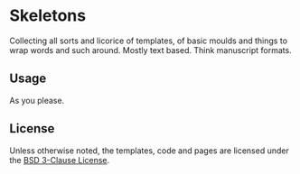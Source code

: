 # Skeletons

Collecting all sorts and licorice of templates, of basic moulds and things to
wrap words and such around. Mostly text based. Think manuscript formats.

## Usage

As you please.

## License

Unless otherwise noted, the templates, code and pages are licensed under
the [BSD 3-Clause License](http://opensource.org/licenses/BSD-3-Clause).

